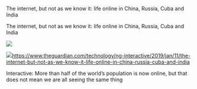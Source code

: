 The internet, but not as we know it: life online in China, Russia, Cuba and India

The internet, but not as we know it: life online in China, Russia, Cuba and India

![](../_resources/b737576a0e376670ac954731a6e6d54a.png)

![](../_resources/46bd2faa1ab438684a6d4528a655a8bd.png)https://www.theguardian.com/technology/ng-interactive/2019/jan/11/the-internet-but-not-as-we-know-it-life-online-in-china-russia-cuba-and-india

Interactive: More than half of the world’s population is now online, but that does not mean we are all seeing the same thing